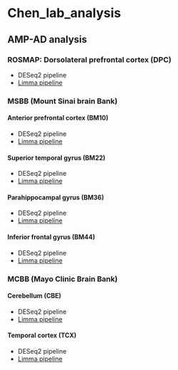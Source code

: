 # Chen_lab_analysis

## AMP-AD analysis
### ROSMAP: Dorsolateral prefrontal cortex (DPC)
+ DESeq2 pipeline
+ [Limma pipeline](https://github.com/ningxinkang/Chen_lab_analysis/blob/main/limma_ROSMAP.md)
### MSBB (Mount Sinai brain Bank)
#### Anterior prefrontal cortex (BM10)
+ DESeq2 pipeline
+ [Limma pipeline](https://github.com/ningxinkang/Chen_lab_analysis/blob/main/limma_MSBB_BM10.md)
#### Superior temporal gyrus (BM22)
+ DESeq2 pipeline
+ [Limma pipeline](https://github.com/ningxinkang/Chen_lab_analysis/blob/main/limma_MSBB_BM22.md)
#### Parahippocampal gyrus (BM36)
+ DESeq2 pipeline
+ [Limma pipeline](https://github.com/ningxinkang/Chen_lab_analysis/blob/main/limma_MSBB_BM36.md)
#### Inferior frontal gyrus (BM44)
+ DESeq2 pipeline
+ [Limma pipeline](https://github.com/ningxinkang/Chen_lab_analysis/blob/main/limma_MSBB_BM44.md)
### MCBB (Mayo Clinic Brain Bank)
#### Cerebellum (CBE)
+ DESeq2 pipeline
+ [Limma pipeline](https://github.com/ningxinkang/Chen_lab_analysis/blob/main/limma_MCBB_CBE.md)
#### Temporal cortex (TCX)
+ DESeq2 pipeline
+ [Limma pipeline](https://github.com/ningxinkang/Chen_lab_analysis/blob/main/limma_MCBB_TCX.md)

